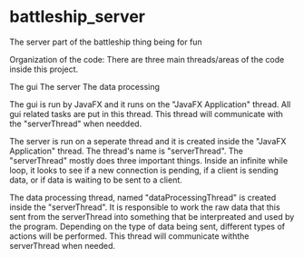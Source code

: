 # battleship_server
The server part of the battleship thing being for fun


Organization of the code:
There are three main threads/areas of the code inside this project.

The gui
The server
The data processing 

The gui is run by JavaFX and it runs on the "JavaFX Application" thread. All gui related tasks are put in this thread. This thread will communicate with the 
"serverThread" when needded.

The server is run on a seperate thread and it is created inside the "JavaFX Application" thread. The thread's name is "serverThread". The "serverThread" mostly
does three important things. Inside an infinite while loop, it looks to see if a new connection is pending, if a client is sending data, or if data is waiting
to be sent to a client. 

The data processing thread, named "dataProcessingThread" is created inside the "serverThread". It is responsible to work the raw data that this sent from the
serverThread into something that be interpreated and used by the program. Depending on the type of data being sent, different types of actions will be performed.
This thread will communicate withthe serverThread when needed. 
